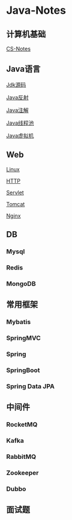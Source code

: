 # Java-Notes

## 计算机基础

[CS-Notes]()

## Java语言

[Jdk源码](https://github.com/Rocks526/Jdk8-Notes)

[Java反射]()

[Java注解]()

[Java线程池]()

[Java虚拟机]()

## Web

[Linux](https://github.com/Rocks526/Java-Notes/blob/master/docs/Linux.md)

[HTTP]()

[Servlet]()

[Tomcat]()

[Nginx]()

## DB

### Mysql

### Redis

### MongoDB

## 常用框架

### Mybatis

### SpringMVC

### Spring

### SpringBoot

### Spring Data JPA

## 中间件

### RocketMQ

### Kafka

### RabbitMQ

### Zookeeper

### Dubbo

## 面试题
